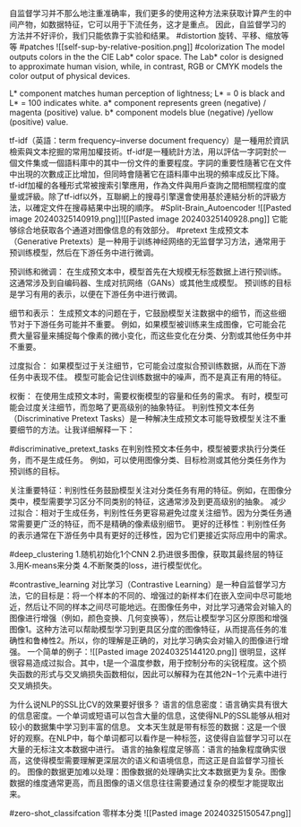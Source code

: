 自监督学习并不那么地注重准确率，我们更多的使用这种方法来获取计算产生的中间产物，如数据特征，它可以用于下流任务，这才是重点。
因此，自监督学习的方法并不好评价，我们只能依靠于实验和结果。
#distortion
旋转、平移、缩放等等
#patches
![[self-sup-by-relative-position.png]]
#colorization
The model outputs colors in the the CIE Lab* color space. The Lab* color is designed to approximate human vision, while, in contrast, RGB or CMYK models the color output of physical devices.

L* component matches human perception of lightness; L* = 0 is black and L* = 100 indicates white.
a* component represents green (negative) / magenta (positive) value.
b* component models blue (negative) /yellow (positive) value.

tf-idf（英語：term frequency–inverse document frequency）是一種用於資訊檢索與文本挖掘的常用加權技術。tf-idf是一種統計方法，用以評估一字詞對於一個文件集或一個語料庫中的其中一份文件的重要程度。字詞的重要性隨著它在文件中出現的次數成正比增加，但同時會隨著它在語料庫中出現的頻率成反比下降。tf-idf加權的各種形式常被搜索引擎應用，作為文件與用戶查詢之間相關程度的度量或評級。除了tf-idf以外，互聯網上的搜尋引擎還會使用基於連結分析的評級方法，以確定文件在搜尋結果中出現的順序。 
#Split-Brain_Autoencoder
![[Pasted image 20240325140919.png]]![[Pasted image 20240325140928.png]]
它能够综合地获取各个通道对图像信息的有效部分。
#pretext
生成预文本（Generative Pretexts）是一种用于训练神经网络的无监督学习方法，通常用于预训练模型，然后在下游任务中进行微调。


 预训练和微调：
        在生成预文本中，模型首先在大规模无标签数据上进行预训练。这通常涉及到自编码器、生成对抗网络（GANs）或其他生成模型。
        预训练的目标是学习有用的表示，以便在下游任务中进行微调。

 细节和表示：
        生成预文本的问题在于，它鼓励模型关注数据中的细节，而这些细节对于下游任务可能并不重要。
        例如，如果模型被训练来生成图像，它可能会花费大量容量来捕捉每个像素的微小变化，而这些变化在分类、分割或其他任务中并不重要。

过度拟合：
        如果模型过于关注细节，它可能会过度拟合预训练数据，从而在下游任务中表现不佳。
        模型可能会记住训练数据中的噪声，而不是真正有用的特征。

权衡：
        在使用生成预文本时，需要权衡模型的容量和任务的需求。
        有时，模型可能会过度关注细节，而忽略了更高级别的抽象特征。
判别性预文本任务（Discriminative Pretext Tasks）是一种解决生成预文本可能导致模型关注不重要细节的方法。让我详细解释一下：

#discriminative_pretext_tasks
在判别性预文本任务中，模型被要求执行分类任务，而不是生成任务。
例如，可以使用图像分类、目标检测或其他分类任务作为预训练的目标。

关注重要特征：判别性任务鼓励模型关注对分类任务有用的特征。例如，在图像分类中，模型需要学习区分不同类别的特征，这通常涉及到更高级别的抽象。
减少过拟合：相对于生成任务，判别性任务更容易避免过度关注细节。因为分类任务通常需要更广泛的特征，而不是精确的像素级别细节。
更好的迁移性：判别性任务的表示通常在下游任务中具有更好的迁移性，因为它们更接近实际应用中的需求。

#deep_clustering
1.随机初始化1个CNN
2.扔进很多图像，获取其最终层的特征
3.用K-means来分类
4.不断聚类的loss，进行模型优化。

#contrastive_learning
对比学习（Contrastive Learning）是一种自监督学习方法，它的目标是：将一个样本的不同的、增强过的新样本们在嵌入空间中尽可能地近，然后让不同的样本之间尽可能地远。在图像任务中，对比学习通常会对输入的图像进行增强（例如，颜色变换、几何变换等），然后让模型学习区分原图和增强图像1。这种方法可以帮助模型学习到更具区分度的图像特征，从而提高任务的准确性和鲁棒性2。所以，你的理解是正确的，对比学习确实会对输入的图像进行增强。
一个简单的例子：![[Pasted image 20240325144120.png]]
很明显，这样很容易造成过拟合。其中，t是一个温度参数，用于控制分布的尖锐程度。这个损失函数的形式与交叉熵损失函数相似，因此可以解释为在其他2N−1个元素中进行交叉熵损失。

为什么说NLP的SSL比CV的效果要好很多？
语言的信息密度：语言确实具有很大的信息密度。一个单词或短语可以包含大量的信息，这使得NLP的SSL能够从相对较小的数据集中学习到丰富的信息。
文本天生就是带有标签的数据：这是一个很好的观察。在NLP中，每个单词都可以看作是一种标签，这使得自监督学习可以在大量的无标注文本数据中进行。
语言的抽象程度足够高：语言的抽象程度确实很高，这使得模型需要理解更深层次的语义和语境信息，而这正是自监督学习擅长的。
图像的数据更加难以处理：图像数据的处理确实比文本数据更为复杂。图像数据的维度通常更高，而且图像的语义信息往往需要通过复杂的模型才能提取出来。

#zero-shot_classifcation
零样本分类
![[Pasted image 20240325150547.png]]
